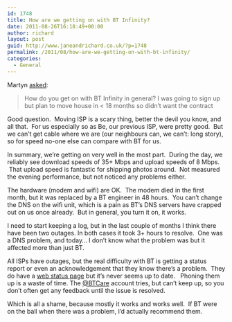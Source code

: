```yaml
---
id: 1748
title: How are we getting on with BT Infinity?
date: 2011-08-26T16:18:49+00:00
author: richard
layout: post
guid: http://www.janeandrichard.co.uk/?p=1748
permalink: /2011/08/how-are-we-getting-on-with-bt-infinity/
categories:
  - General
---
```

Martyn [asked](http://twitter.com/#!/MuPhi/status/107001680675086336):

> How do you get on with BT Infinity in general? I was going to sign up but plan to move house in < 18 months so didn&#8217;t want the contract

Good question.  Moving ISP is a scary thing, better the devil you know, and all that.  For us especially so as Be, our previous ISP, were pretty good.  But we can&#8217;t get cable where we are (our neighbours can, we can&#8217;t: long story), so for speed no-one else can compare with BT for us.

In summary, we&#8217;re getting on very well in the most part.  During the day, we reliably see download speeds of 35+ Mbps and upload speeds of 8 Mbps.  That upload speed is fantastic for shipping photos around.  Not measured the evening performance, but not noticed any problems either.

The hardware (modem and wifi) are OK.  The modem died in the first month, but it was replaced by a BT engineer in 48 hours.  You can&#8217;t change the DNS on the wifi unit, which is a pain as BT&#8217;s DNS servers have crapped out on us once already.  But in general, you turn it on, it works.

I need to start keeping a log, but in the last couple of months I think there have been two outages. In both cases it took 3+ hours to resolve.  One was a DNS problem, and today&#8230; I don&#8217;t know what the problem was but it affected more than just BT.

All ISPs have outages, but the real difficulty with BT is getting a status report or even an acknowledgement that they know there&#8217;s a problem.  They do have a [web status page](http://btbusiness.custhelp.com/app/service_status) but it&#8217;s never seems up to date.   Phoning them up is a waste of time. The [@BTCare](http://twitter.com/btcare) account tries, but can&#8217;t keep up, so you don&#8217;t often get any feedback until the issue is resolved.

Which is all a shame, because mostly it works and works well.  If BT were on the ball when there was a problem, I&#8217;d actually recommend them.